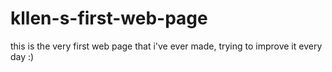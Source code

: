 # kllen-s-first-web-page
this is the very first web page that i've ever made, trying to improve it every day :)

